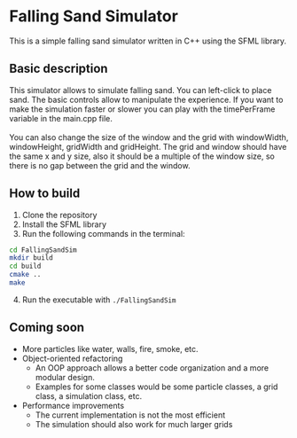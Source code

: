 # Falling Sand Simulator

This is a simple falling sand simulator written in C++ using the SFML library.

## Basic description
This simulator allows to simulate falling sand. You can left-click to place sand.
The basic controls allow to manipulate the experience. 
If you want to make the simulation faster or slower you can
play with the timePerFrame variable in the main.cpp file.
<br><br>
You can also change the size of the window and the grid 
with windowWidth, windowHeight, gridWidth and gridHeight.
The grid and window should have the same x and y size, 
also it should be a multiple of the window size, so there is no
gap between the grid and the window.

## How to build
1. Clone the repository
2. Install the SFML library
3. Run the following commands in the terminal:
```bash
cd FallingSandSim
mkdir build
cd build
cmake ..
make
```
4. Run the executable with `./FallingSandSim`


## Coming soon
- More particles like water, walls, fire, smoke, etc.
- Object-oriented refactoring
  - An OOP approach allows a better code organization 
and a more modular design.
  - Examples for some classes would be some particle 
classes, a grid class, a simulation class, etc.
- Performance improvements
  - The current implementation is not the most efficient
  - The simulation should also work for much larger grids